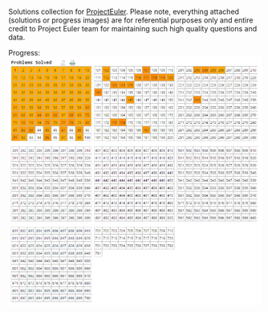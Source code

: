 Solutions collection for [ProjectEuler](https://projecteuler.net/). Please note, everything attached (solutions or progress images) are for referential purposes only and entire credit to Project Euler team for maintaining such high quality questions and data.

Progress:
![progress](https://raw.githubusercontent.com/saurabh-kadian/Euler/master/assets/progress.png)
